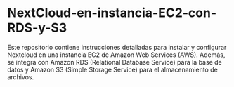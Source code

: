 # NextCloud-en-instancia-EC2-con-RDS-y-S3
Este repositorio contiene instrucciones detalladas para instalar y configurar Nextcloud en una instancia EC2 de Amazon Web Services (AWS). Además, se integra con Amazon RDS (Relational Database Service) para la base de datos y Amazon S3 (Simple Storage Service) para el almacenamiento de archivos.

